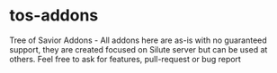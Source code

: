 # tos-addons
Tree of Savior Addons - All addons here are as-is with no guaranteed support, they are created focused on Silute server but can be used at others. Feel free to ask for features, pull-request or bug report
